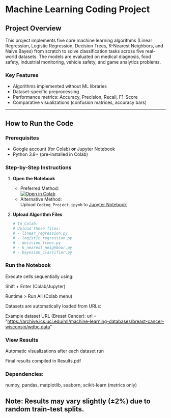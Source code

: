 # Machine Learning Coding Project

## Project Overview
This project implements five core machine learning algorithms (Linear Regression, Logistic Regression, Decision Trees, K-Nearest Neighbors, and Naive Bayes) from scratch to solve classification tasks across five real-world datasets. The models are evaluated on medical diagnosis, food safety, industrial monitoring, vehicle safety, and game analytics problems.

### Key Features
- Algorithms implemented without ML libraries
- Dataset-specific preprocessing
- Performance metrics: Accuracy, Precision, Recall, F1-Score
- Comparative visualizations (confusion matrices, accuracy bars)

---

## How to Run the Code

### Prerequisites
- Google account (for Colab) **or** Jupyter Notebook
- Python 3.8+ (pre-installed in Colab)

### Step-by-Step Instructions

1. **Open the Notebook**
   - Preferred Method:  
     [![Open in Colab](https://colab.research.google.com/assets/colab-badge.svg)](https://colab.research.google.com/drive/14vktqrHtOfIXVtwHvjB5ixt61c690BCd?usp=sharing)
   - Alternative Method:  
     Upload `Coding_Project.ipynb` to [Jupyter Notebook](https://jupyter.org/)

2. **Upload Algorithm Files**
   ```python
   # In Colab:
   # Upload these files:
   # - linear_regression.py
   # - logistic_regression.py
   # - decision_trees.py
   # - k_nearest_neighbour.py
   # - bayesian_classifier.py

### Run the Notebook

Execute cells sequentially using:

Shift + Enter (Colab/Jupyter)

Runtime > Run All (Colab menu)

Datasets are automatically loaded from URLs:

Example dataset URL (Breast Cancer):
url = "https://archive.ics.uci.edu/ml/machine-learning-databases/breast-cancer-wisconsin/wdbc.data"

### View Results

Automatic visualizations after each dataset run

Final results compiled in Results.pdf

### Dependencies:
numpy, pandas, matplotlib, seaborn, scikit-learn (metrics only)

## Note: Results may vary slightly (±2%) due to random train-test splits.
